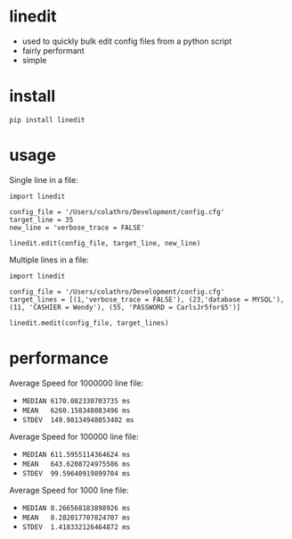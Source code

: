 # linedit

- used to quickly bulk edit config files from a python script
- fairly performant
- simple

# install
```
pip install linedit
```

# usage

Single line in a file:
```
import linedit

config_file = '/Users/colathro/Development/config.cfg'
target_line = 35
new_line = 'verbose_trace = FALSE'

linedit.edit(config_file, target_line, new_line)
```


Multiple lines in a file:
```
import linedit

config_file = '/Users/colathro/Development/config.cfg'
target_lines = [(1,'verbose_trace = FALSE'), (23,'database = MYSQL'), (11, 'CASHIER = Wendy'), (55, 'PASSWORD = CarlsJr5for$5')]

linedit.medit(config_file, target_lines)
``` 

# performance

Average Speed for 1000000 line file:
- `MEDIAN 6170.082330703735 ms`
- `MEAN   6260.158348083496 ms`
- `STDEV  149.98134948053402 ms`

Average Speed for 100000 line file:
- `MEDIAN 611.5955114364624 ms`
- `MEAN   643.6208724975586 ms`
- `STDEV  99.59640919899704 ms`

Average Speed for 1000 line file:
- `MEDIAN 8.266568183898926 ms`
- `MEAN   8.282017707824707 ms`
- `STDEV  1.418332126464872 ms`

